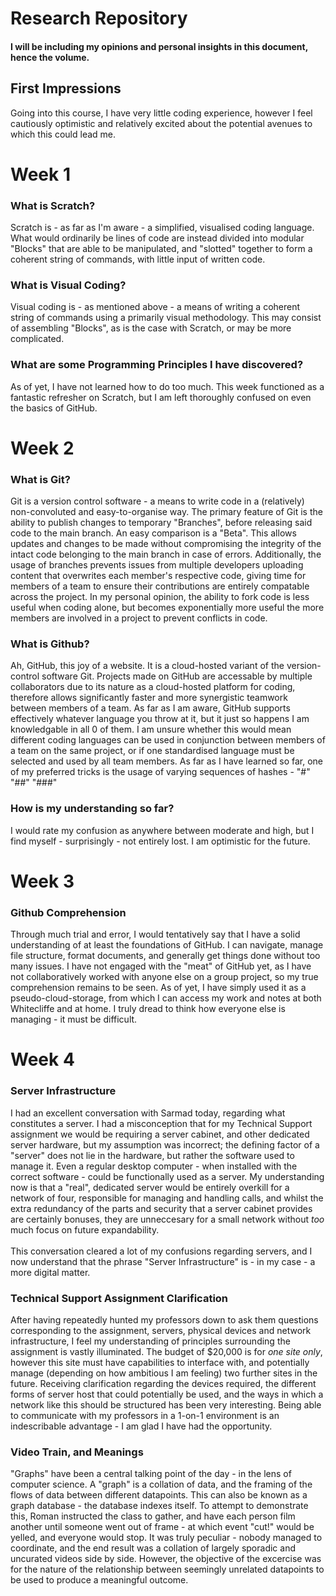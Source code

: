 # Research Repository 

#### I will be including my opinions and personal insights in this document, hence the volume.
 
 
 
## First Impressions
Going into this course, I have very little coding experience, however I feel cautiously optimistic and relatively excited about the potential avenues to which this could lead me.
 
 
# Week 1

### What is Scratch?
Scratch is - as far as I'm aware - a simplified, visualised coding language. What would ordinarily be lines of code are instead divided into modular "Blocks" that are able to be manipulated, and "slotted" together to form a coherent string of commands, with little input of written code.

### What is Visual Coding?
Visual coding is - as mentioned above - a means of writing a coherent string of commands using a primarily visual methodology. This may consist of assembling "Blocks", as is the case with Scratch, or may be more complicated.

### What are some Programming Principles I have discovered?
As of yet, I have not learned how to do too much. This week functioned as a fantastic refresher on Scratch, but I am left thoroughly confused on even the basics of GitHub.



# Week 2

### What is Git?
Git is a version control software - a means to write code in a (relatively) non-convoluted and easy-to-organise way. The primary feature of Git is the ability to publish changes to temporary "Branches", before releasing said code to the main branch. An easy comparison is a "Beta". This allows updates and changes to be made without compromising the integrity of the intact code belonging to the main branch in case of errors.
Additionally, the usage of branches prevents issues from multiple developers uploading content that overwrites each member's respective code, giving time for members of a team to ensure their contributions are entirely compatable across the project. In my personal opinion, the ability to fork code is less useful when coding alone, but becomes exponentially more useful the more members are involved in a project to prevent conflicts in code.

### What is Github?
Ah, GitHub, this joy of a website. It is a cloud-hosted variant of the version-control software Git. Projects made on GitHub are accessable by multiple collaborators due to its nature as a cloud-hosted platform for coding, therefore allows significantly faster and more synergistic teamwork between members of a team. As far as I am aware, GitHub supports effectively whatever language you throw at it, but it just so happens I am knowledgable in all 0 of them. I am unsure whether this would mean different coding languages can be used in conjunction between members of a team on the same project, or if one standardised language must be selected and used by all team members. As far as I have learned so far, one of my preferred tricks is the usage of varying sequences of hashes - "#" "##" "###"

### How is my understanding so far?
I would rate my confusion as anywhere between moderate and high, but I find myself - surprisingly - not entirely lost. I am optimistic for the future.

# Week 3

### Github Comprehension
Through much trial and error, I would tentatively say that I have a solid understanding of at least the foundations of GitHub. I can navigate, manage file structure, format documents, and generally get things done without too many issues. I have not engaged with the "meat" of GitHub yet, as I have not collaboratively worked with anyone else on a group project, so my true comprehension remains to be seen. As of yet, I have simply used it as a pseudo-cloud-storage, from which I can access my work and notes at both Whitecliffe and at home. I truly dread to think how everyone else is managing - it must be difficult.

# Week 4

### Server Infrastructure
I had an excellent conversation with Sarmad today, regarding what constitutes a server. I had a misconception that for my Technical Support assignment we would be requiring a server cabinet, and other dedicated server hardware, but my assumption was incorrect; the defining factor of a "server" does not lie in the hardware, but rather the software used to manage it. Even a regular desktop computer - when installed with the correct software - could be functionally used as a server. My understanding now is that a "real", dedicated server would be entirely overkill for a network of four, responsible for managing and handling calls, and whilst the extra redundancy of the parts and security that a server cabinet provides are certainly bonuses, they are unneccesary for a small network without *too* much focus on future expandability. <br><br>This conversation cleared a lot of my confusions regarding servers, and I now understand that the phrase "Server Infrastructure" is - in my case - a more digital matter.

### Technical Support Assignment Clarification
After having repeatedly hunted my professors down to ask them questions corresponding to the assignment, servers, physical devices and network infrastructure, I feel my understanding of principles surrounding the assignment is vastly illuminated. The budget of $20,000 is for *one site only*, however this site must have capabilities to interface with, and potentially manage (depending on how ambitious I am feeling) two further sites in the future. Receiving clarification regarding the devices required, the different forms of server host that could potentially be used, and the ways in which a network like this should be structured has been very interesting. Being able to communicate with my professors in a 1-on-1 environment is an indescribable advantage - I am glad I have had the opportunity.

### Video Train, and Meanings
"Graphs" have been a central talking point of the day - in the lens of computer science. A "graph" is a collation of data, and the framing of the flows of data between different datapoints. This can also be known as a graph database - the database indexes itself. To attempt to demonstrate this, Roman instructed the class to gather, and have each person film another until someone went out of frame - at which event "cut!" would be yelled, and everyone would stop. It was truly peculiar - nobody managed to coordinate, and the end result was a collation of largely sporadic and uncurated videos side by side. However, the objective of the excercise was for the nature of the relationship between seemingly unrelated datapoints to be used to produce a meaningful outcome.
